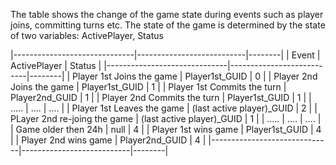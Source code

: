 The table shows the change of the game state during events such as player joins, committing turns etc. 
The state of the game is determined by the state of two variables: ActivePlayer, Status

|------------------------------|---------------------------|--------|
| Event                        | ActivePlayer              | Status |
|------------------------------|---------------------------|--------|
| Player 1st Joins the game    | Player1st_GUID            | 0      |
| Player 2nd Joins the game    | Player1st_GUID            | 1      |
| Player 1st Commits the turn  | Player2nd_GUID            | 1      |
| Player 2nd Commits the turn  | Player1st_GUID            | 1      |
| .....                        | ....                      | ....   |
| Player 1st Leaves the game   | (last active player)_GUID | 2      |
| PLayer 2nd re-joing the game | (last active player)_GUID | 1      |
| .....                        | ....                      | ....   |
| Game older then 24h          | null                      | 4      |
| Player 1st wins game         | Player1st_GUID            | 4      |
| Player 2nd wins game         | Player2nd_GUID            | 4      |
|------------------------------|---------------------------|--------|